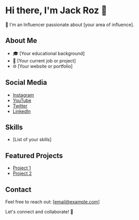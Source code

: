 # Hi there, I'm Jack Roz 👋

🌟 I'm an Influencer passionate about [your area of influence].

## About Me

- 🎓 [Your educational background]
- 💼 [Your current job or project]
- 🌐 [Your website or portfolio]

## Social Media

- [Instagram](https://www.instagram.com/jackRoz)
- [YouTube](https://www.youtube.com/jackRoz)
- [Twitter](https://twitter.com/jackRoz)
- [LinkedIn](https://www.linkedin.com/in/jackRoz)

## Skills

- [List of your skills]

## Featured Projects

- [Project 1](https://github.com/jackRoz/project1)
- [Project 2](https://github.com/jackRoz/project2)

## Contact

Feel free to reach out: [email@example.com]

Let's connect and collaborate! 🚀
